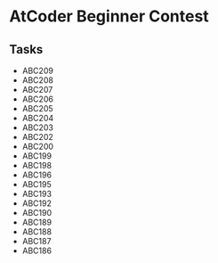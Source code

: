 # AtCoder Beginner Contest

## Tasks

- ABC209
- ABC208
- ABC207
- ABC206
- ABC205
- ABC204
- ABC203
- ABC202
- ABC200
- ABC199
- ABC198
- ABC196
- ABC195
- ABC193
- ABC192
- ABC190
- ABC189
- ABC188
- ABC187
- ABC186
